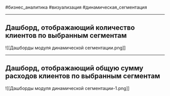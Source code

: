 #бизнес_аналитика #визуализация #динамическая_сегментация 

---
## Дашборд, отображающий количество клиентов по выбранным сегментам

![[Дашборды модуля динамической сегментации.png]]

---
## Дашборд, отображающий общую сумму расходов клиентов по выбранным сегментам

![[Дашборды модуля динамической сегментации-1.png]]



